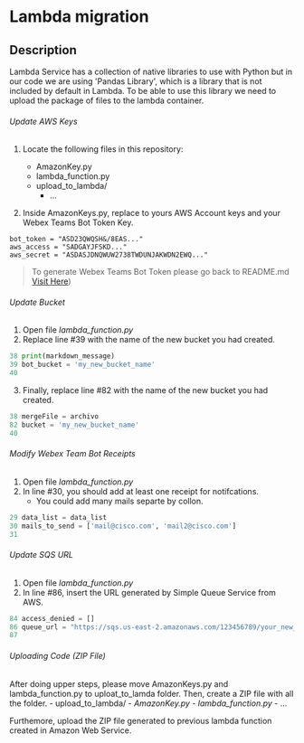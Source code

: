# Lambda migration
## Description

Lambda Service has a collection of native libraries to use with Python but in our code we are using 'Pandas Library', which is a library that is not included by default in Lambda. To be able to use this library we need to upload the package of files to the lambda container. 


###### Update AWS Keys
1. Locate the following files in this repository:
	- AmazonKey.py
	- lambda_function.py 
	- upload_to_lambda/
		- ...
		

2. Inside AmazonKeys.py, replace to yours AWS Account keys and your Webex Teams Bot Token Key.
```
bot_token = "ASD23QWQSH&/8EAS..."
aws_access = "SADGAYJFSKD..."
aws_secret = "ASDASJDNQWUW2738TWDUNJAKWDN2EWQ..."
```
> To generate Webex Teams Bot Token please go back to README.md [Visit Here](https://github.com/MV-Automation/MV_Pandemic_Solution/blob/main/AWS/README.md))


###### Update Bucket
1. Open file *lambda_function.py*
2. Replace line #39 with the name of the new bucket you had created.

``` python
38 print(markdown_message)
39 bot_bucket = 'my_new_bucket_name'
40 
```
3. Finally, replace line #82 with the name of the new bucket you had created.

``` python
38 mergeFile = archivo
82 bucket = 'my_new_bucket_name'
40 
```


###### Modify Webex Team Bot Receipts
1. Open file *lambda_function.py*
2. In line #30, you should add at least one receipt for notifcations. 
	- You could add many mails separte by collon. 

``` python
29 data_list = data_list
30 mails_to_send = ['mail@cisco.com', 'mail2@cisco.com']
31 
```

###### Update SQS URL
1. Open file *lambda_function.py*
2. In line #86, insert the URL generated by Simple Queue Service from AWS.

``` python
84 access_denied = []
86 queue_url = "https://sqs.us-east-2.amazonaws.com/123456789/your_new_queue"
87 
```


###### Uploading Code (ZIP File)

After doing upper steps, please move AmazonKeys.py and lambda_function.py to uploat_to_lamda folder. Then, create a ZIP file with all the folder.
	- upload_to_lambda/
		- *AmazonKey.py*
		- *lambda_function.py*
		- ...

Furthemore, upload the ZIP file generated to previous lambda function created in Amazon Web Service.
